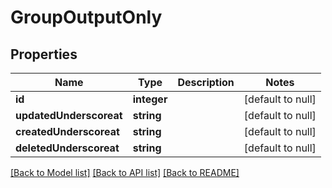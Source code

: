 # GroupOutputOnly

## Properties
Name | Type | Description | Notes
------------ | ------------- | ------------- | -------------
**id** | **integer** |  | [default to null]
**updatedUnderscoreat** | **string** |  | [default to null]
**createdUnderscoreat** | **string** |  | [default to null]
**deletedUnderscoreat** | **string** |  | [default to null]

[[Back to Model list]](../README.md#documentation-for-models) [[Back to API list]](../README.md#documentation-for-api-endpoints) [[Back to README]](../README.md)


